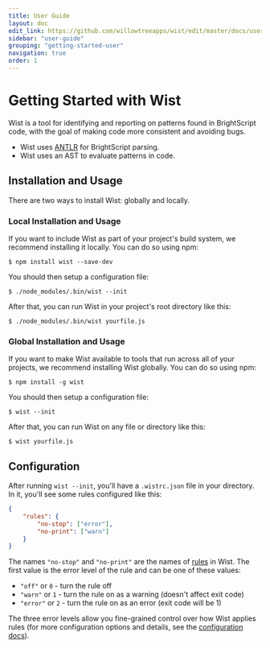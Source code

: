 ```yaml
---
title: User Guide
layout: doc
edit_link: https://github.com/willowtreeapps/wist/edit/master/docs/user-guide/getting-started.md
sidebar: "user-guide"
grouping: "getting-started-user"
navigation: true
order: 1
---
```


# Getting Started with Wist

Wist is a tool for identifying and reporting on patterns found in BrightScript code, with the goal of making code more consistent and avoiding bugs.

* Wist uses [ANTLR](https://www.antlr.org) for BrightScript parsing.
* Wist uses an AST to evaluate patterns in code.

## Installation and Usage

There are two ways to install Wist: globally and locally.

### Local Installation and Usage

If you want to include Wist as part of your project's build system, we recommend installing it locally. You can do so using npm:

```
$ npm install wist --save-dev
```

You should then setup a configuration file:

```
$ ./node_modules/.bin/wist --init
```

After that, you can run Wist in your project's root directory like this:

```
$ ./node_modules/.bin/wist yourfile.js
```

### Global Installation and Usage

If you want to make Wist available to tools that run across all of your projects, we recommend installing Wist globally. You can do so using npm:

```
$ npm install -g wist
```

You should then setup a configuration file:

```
$ wist --init
```

After that, you can run Wist on any file or directory like this:

```
$ wist yourfile.js
```

## Configuration

After running `wist --init`, you'll have a `.wistrc.json` file in your directory. In it, you'll see some rules configured like this:

```json
{
    "rules": {
        "no-stop": ["error"],
        "no-print": ["warn"]
    }
}
```

The names `"no-stop"` and `"no-print"` are the names of [rules](https://willowtreeapps.github.io/wist/rules) in Wist. The first value is the error level of the rule and can be one of these values:

* `"off"` or `0` - turn the rule off
* `"warn"` or `1` - turn the rule on as a warning (doesn't affect exit code)
* `"error"` or `2` - turn the rule on as an error (exit code will be 1)

The three error levels allow you fine-grained control over how Wist applies rules (for more configuration options and details, see the [configuration docs](https://willowtreeapps.github.io/wist/user-guide/configuring)).